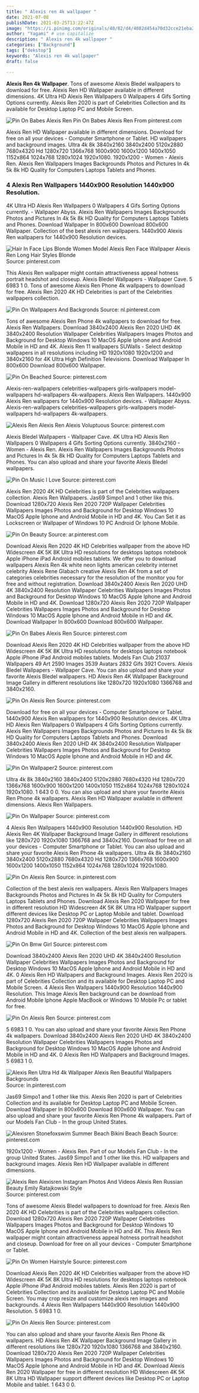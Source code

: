 ```yaml
---
title: " Alexis ren 4k wallpaper "
date: 2021-07-08
publishDate: 2021-03-25T13:22:47Z
image: "https://i.pinimg.com/originals/40/82/d4/4082d454a70d32cce21eba227b1af4e9.jpg"
author: "Yagami" # use capitalize
description: " Alexis ren 4k wallpaper "
categories: ["Background"]
tags: ["dekstop"]
keywords: "Alexis ren 4k wallpaper"
draft: false

---
```



**Alexis Ren 4k Wallpaper**. Tons of awesome Alexis Bledel wallpapers to download for free. Alexis Ren HD Wallpaper available in different dimensions. 4K Ultra HD Alexis Ren Wallpapers 0 Wallpapers 4 Gifs Sorting Options currently. Alexis Ren 2020 is part of Celebrities Collection and its available for Desktop Laptop PC and Mobile Screen.

![Pin On Babes Alexis Ren](https://i.pinimg.com/originals/b5/2f/85/b52f856f045859155c723edeb1c94fea.jpg "Pin On Babes Alexis Ren")
Pin On Babes Alexis Ren From pinterest.com


Alexis Ren HD Wallpaper available in different dimensions. Download for free on all your devices - Computer Smartphone or Tablet. HD wallpapers and background images. Ultra 4k 8k 3840x2160 3840x2400 5120x2880 7680x4320 Hd 1280x720 1366x768 1600x900 1600x1200 1400x1050 1152x864 1024x768 1280x1024 1920x1080. 1920x1200 - Women - Alexis Ren. Alexis Ren Wallpapers Images Backgrounds Photos and Pictures In 4k 5k 8k HD Quality for Computers Laptops Tablets and Phones.

### 4 Alexis Ren Wallpapers 1440x900 Resolution 1440x900 Resolution.

4K Ultra HD Alexis Ren Wallpapers 0 Wallpapers 4 Gifs Sorting Options currently. - Wallpaper Abyss. Alexis Ren Wallpapers Images Backgrounds Photos and Pictures In 4k 5k 8k HD Quality for Computers Laptops Tablets and Phones. Download Wallpaper In 800x600 Download 800x600 Wallpaper. Collection of the best alexis ren wallpapers. 1440x900 Alexis Ren wallpapers for 1440x900 Resolution devices.


![Hair In Face Lips Blonde Women Model Alexis Ren Face Wallpaper Alexis Ren Long Hair Styles Blonde](https://i.pinimg.com/474x/81/20/f6/8120f66114896cfb4e661a1e52c2246f.jpg "Hair In Face Lips Blonde Women Model Alexis Ren Face Wallpaper Alexis Ren Long Hair Styles Blonde")
Source: pinterest.com

This Alexis Ren wallpaper might contain attractiveness appeal hotness portrait headshot and closeup. Alexis Bledel Wallpapers - Wallpaper Cave. 5 6983 1 0. Tons of awesome Alexis Ren Phone 4k wallpapers to download for free. Alexis Ren 2020 4K HD Celebrities is part of the Celebrities wallpapers collection.

![Pin On Wallpapers And Backgronds](https://i.pinimg.com/originals/dd/fb/fb/ddfbfbdcee58a327f442a6315c0e4d73.jpg "Pin On Wallpapers And Backgronds")
Source: nl.pinterest.com

Tons of awesome Alexis Ren Phone 4k wallpapers to download for free. Alexis Ren Wallpapers. Download 3840x2400 Alexis Ren 2020 UHD 4K 3840x2400 Resolution Wallpaper Celebrities Wallpapers Images Photos and Background for Desktop Windows 10 MacOS Apple Iphone and Android Mobile in HD and 4K. Alexis Ren 11 wallpapers SUWalls - Select desktop wallpapers in all resolutions including HD 1920x1080 1920x1200 and 3840x2160 for 4K Ultra High Definition Televisions. Download Wallpaper In 800x600 Download 800x600 Wallpaper.

![Pin On Beached](https://i.pinimg.com/originals/04/45/b2/0445b2c135826464d62d2bd1f6506213.jpg "Pin On Beached")
Source: pinterest.com

Alexis-ren-wallpapers celebrities-wallpapers girls-wallpapers model-wallpapers hd-wallpapers 4k-wallpapers. Alexis Ren Wallpapers. 1440x900 Alexis Ren wallpapers for 1440x900 Resolution devices. - Wallpaper Abyss. Alexis-ren-wallpapers celebrities-wallpapers girls-wallpapers model-wallpapers hd-wallpapers 4k-wallpapers.

![Alexis Ren Alexis Ren Alexis Voluptuous](https://i.pinimg.com/originals/d3/b8/d4/d3b8d4eb85f7d522a4368ed4e913d47c.png "Alexis Ren Alexis Ren Alexis Voluptuous")
Source: pinterest.com

Alexis Bledel Wallpapers - Wallpaper Cave. 4K Ultra HD Alexis Ren Wallpapers 0 Wallpapers 4 Gifs Sorting Options currently. 3840x2160 - Women - Alexis Ren. Alexis Ren Wallpapers Images Backgrounds Photos and Pictures In 4k 5k 8k HD Quality for Computers Laptops Tablets and Phones. You can also upload and share your favorite Alexis Bledel wallpapers.

![Pin On Music I Love](https://i.pinimg.com/originals/be/d4/44/bed4442429fe7e0fa889a765eeacb32f.jpg "Pin On Music I Love")
Source: pinterest.com

Alexis Ren 2020 4K HD Celebrities is part of the Celebrities wallpapers collection. Alexis Ren Wallpapers. Jas69 Simpo1 and 1 other like this. Download 1280x720 Alexis Ren 2020 720P Wallpaper Celebrities Wallpapers Images Photos and Background for Desktop Windows 10 MacOS Apple Iphone and Android Mobile in HD and 4K. You Can Set it as Lockscreen or Wallpaper of Windows 10 PC Android Or Iphone Mobile.

![Pin On Beauty](https://i.pinimg.com/originals/0c/2f/c4/0c2fc4b540e3b4b3bd1ea0abd5866f73.png "Pin On Beauty")
Source: ar.pinterest.com

Download Alexis Ren 2020 4K HD Celebrities wallpaper from the above HD Widescreen 4K 5K 8K Ultra HD resolutions for desktops laptops notebook Apple iPhone iPad Android mobiles tablets. We offer you to download wallpapers Alexis Ren 4k white neon lights american celebrity internet celebrity Alexis Rene Glabach creative Alexis Ren 4K from a set of categories celebrities necessary for the resolution of the monitor you for free and without registration. Download 3840x2400 Alexis Ren 2020 UHD 4K 3840x2400 Resolution Wallpaper Celebrities Wallpapers Images Photos and Background for Desktop Windows 10 MacOS Apple Iphone and Android Mobile in HD and 4K. Download 1280x720 Alexis Ren 2020 720P Wallpaper Celebrities Wallpapers Images Photos and Background for Desktop Windows 10 MacOS Apple Iphone and Android Mobile in HD and 4K. Download Wallpaper In 800x600 Download 800x600 Wallpaper.

![Pin On Babes Alexis Ren](https://i.pinimg.com/originals/b5/2f/85/b52f856f045859155c723edeb1c94fea.jpg "Pin On Babes Alexis Ren")
Source: pinterest.com

Download Alexis Ren 2020 4K HD Celebrities wallpaper from the above HD Widescreen 4K 5K 8K Ultra HD resolutions for desktops laptops notebook Apple iPhone iPad Android mobiles tablets. Models Fan Club 21037 Wallpapers 49 Art 2590 Images 3539 Avatars 2832 Gifs 3921 Covers. Alexis Bledel Wallpapers - Wallpaper Cave. You can also upload and share your favorite Alexis Bledel wallpapers. HD Alexis Ren 4K Wallpaper Background Image Gallery in different resolutions like 1280x720 1920x1080 1366768 and 3840x2160.

![Pin On Alexis Ren](https://i.pinimg.com/originals/bb/3c/bf/bb3cbf6745abe11f237142c9ae8e82d7.jpg "Pin On Alexis Ren")
Source: pinterest.com

Download for free on all your devices - Computer Smartphone or Tablet. 1440x900 Alexis Ren wallpapers for 1440x900 Resolution devices. 4K Ultra HD Alexis Ren Wallpapers 0 Wallpapers 4 Gifs Sorting Options currently. Alexis Ren Wallpapers Images Backgrounds Photos and Pictures In 4k 5k 8k HD Quality for Computers Laptops Tablets and Phones. Download 3840x2400 Alexis Ren 2020 UHD 4K 3840x2400 Resolution Wallpaper Celebrities Wallpapers Images Photos and Background for Desktop Windows 10 MacOS Apple Iphone and Android Mobile in HD and 4K.

![Pin On Wallpaper2](https://i.pinimg.com/474x/b9/cc/2f/b9cc2f3a028ae7b5172c03c75dcc5a56.jpg "Pin On Wallpaper2")
Source: pinterest.com

Ultra 4k 8k 3840x2160 3840x2400 5120x2880 7680x4320 Hd 1280x720 1366x768 1600x900 1600x1200 1400x1050 1152x864 1024x768 1280x1024 1920x1080. 1 643 0 0. You can also upload and share your favorite Alexis Ren Phone 4k wallpapers. Alexis Ren HD Wallpaper available in different dimensions. Alexis Ren Wallpapers.

![Pin On Wallpaper](https://i.pinimg.com/474x/c7/74/01/c7740174b47bc99d6a3801e04b2e87db.jpg "Pin On Wallpaper")
Source: pinterest.com

4 Alexis Ren Wallpapers 1440x900 Resolution 1440x900 Resolution. HD Alexis Ren 4K Wallpaper Background Image Gallery in different resolutions like 1280x720 1920x1080 1366768 and 3840x2160. Download for free on all your devices - Computer Smartphone or Tablet. You can also upload and share your favorite Alexis Ren Phone 4k wallpapers. Ultra 4k 8k 3840x2160 3840x2400 5120x2880 7680x4320 Hd 1280x720 1366x768 1600x900 1600x1200 1400x1050 1152x864 1024x768 1280x1024 1920x1080.

![Pin On Alexis Ren](https://i.pinimg.com/originals/59/e4/df/59e4df168f47355bb364048d04ba6e57.jpg "Pin On Alexis Ren")
Source: in.pinterest.com

Collection of the best alexis ren wallpapers. Alexis Ren Wallpapers Images Backgrounds Photos and Pictures In 4k 5k 8k HD Quality for Computers Laptops Tablets and Phones. Download Alexis Ren 2020 Wallpaper for free in different resolution HD Widescreen 4K 5K 8K Ultra HD Wallpaper support different devices like Desktop PC or Laptop Mobile and tablet. Download 1280x720 Alexis Ren 2020 720P Wallpaper Celebrities Wallpapers Images Photos and Background for Desktop Windows 10 MacOS Apple Iphone and Android Mobile in HD and 4K. Collection of the best alexis ren wallpapers.

![Pin On Bmw Girl](https://i.pinimg.com/originals/cc/f7/c3/ccf7c310868d522d5bfff8f8fcd83216.jpg "Pin On Bmw Girl")
Source: pinterest.com

Download 3840x2400 Alexis Ren 2020 UHD 4K 3840x2400 Resolution Wallpaper Celebrities Wallpapers Images Photos and Background for Desktop Windows 10 MacOS Apple Iphone and Android Mobile in HD and 4K. 0 Alexis Ren HD Wallpapers and Background Images. Alexis Ren 2020 is part of Celebrities Collection and its available for Desktop Laptop PC and Mobile Screen. 4 Alexis Ren Wallpapers 1440x900 Resolution 1440x900 Resolution. This Image Alexis Ren background can be download from Android Mobile Iphone Apple MacBook or Windows 10 Mobile Pc or tablet for free.

![Pin On Alexis Ren](https://i.pinimg.com/originals/63/4e/55/634e550cf4d9681fd24949b99c678194.jpg "Pin On Alexis Ren")
Source: pinterest.com

5 6983 1 0. You can also upload and share your favorite Alexis Ren Phone 4k wallpapers. Download 3840x2400 Alexis Ren 2020 UHD 4K 3840x2400 Resolution Wallpaper Celebrities Wallpapers Images Photos and Background for Desktop Windows 10 MacOS Apple Iphone and Android Mobile in HD and 4K. 0 Alexis Ren HD Wallpapers and Background Images. 5 6983 1 0.

![Alexis Ren Ultra Hd 4k Wallpaper Alexis Ren Beautiful Wallpapers Backgrounds](https://i.pinimg.com/originals/56/76/d0/5676d0c5713dc49d7badece679c83966.jpg "Alexis Ren Ultra Hd 4k Wallpaper Alexis Ren Beautiful Wallpapers Backgrounds")
Source: in.pinterest.com

Jas69 Simpo1 and 1 other like this. Alexis Ren 2020 is part of Celebrities Collection and its available for Desktop Laptop PC and Mobile Screen. Download Wallpaper In 800x600 Download 800x600 Wallpaper. You can also upload and share your favorite Alexis Ren Phone 4k wallpapers. Part of our Models Fan Club - In the group United States.

![Alexisren Stonefoxswim Summer Beach Bikini Beach Beach](https://i.pinimg.com/originals/ac/ae/fa/acaefa38e81679230fbc400c11540115.jpg "Alexisren Stonefoxswim Summer Beach Bikini Beach Beach")
Source: pinterest.com

1920x1200 - Women - Alexis Ren. Part of our Models Fan Club - In the group United States. Jas69 Simpo1 and 1 other like this. HD wallpapers and background images. Alexis Ren HD Wallpaper available in different dimensions.

![Alexis Ren Alexisren Instagram Photos And Videos Alexis Ren Russian Beauty Emily Ratajkowski Style](https://i.pinimg.com/originals/9b/bc/8f/9bbc8f3d7df44a7675ab4787c9410c2d.png "Alexis Ren Alexisren Instagram Photos And Videos Alexis Ren Russian Beauty Emily Ratajkowski Style")
Source: pinterest.com

Tons of awesome Alexis Bledel wallpapers to download for free. Alexis Ren 2020 4K HD Celebrities is part of the Celebrities wallpapers collection. Download 1280x720 Alexis Ren 2020 720P Wallpaper Celebrities Wallpapers Images Photos and Background for Desktop Windows 10 MacOS Apple Iphone and Android Mobile in HD and 4K. This Alexis Ren wallpaper might contain attractiveness appeal hotness portrait headshot and closeup. Download for free on all your devices - Computer Smartphone or Tablet.

![Pin On Women Hairstyle](https://i.pinimg.com/originals/a7/20/b7/a720b701051759a5fdc0d2f901a7f048.png "Pin On Women Hairstyle")
Source: pinterest.com

Download Alexis Ren 2020 4K HD Celebrities wallpaper from the above HD Widescreen 4K 5K 8K Ultra HD resolutions for desktops laptops notebook Apple iPhone iPad Android mobiles tablets. Alexis Ren 2020 is part of Celebrities Collection and its available for Desktop Laptop PC and Mobile Screen. You may crop resize and customize alexis ren images and backgrounds. 4 Alexis Ren Wallpapers 1440x900 Resolution 1440x900 Resolution. 5 6983 1 0.

![Pin On Alexis Ren](https://i.pinimg.com/originals/40/82/d4/4082d454a70d32cce21eba227b1af4e9.jpg "Pin On Alexis Ren")
Source: pinterest.com

You can also upload and share your favorite Alexis Ren Phone 4k wallpapers. HD Alexis Ren 4K Wallpaper Background Image Gallery in different resolutions like 1280x720 1920x1080 1366768 and 3840x2160. Download 1280x720 Alexis Ren 2020 720P Wallpaper Celebrities Wallpapers Images Photos and Background for Desktop Windows 10 MacOS Apple Iphone and Android Mobile in HD and 4K. Download Alexis Ren 2020 Wallpaper for free in different resolution HD Widescreen 4K 5K 8K Ultra HD Wallpaper support different devices like Desktop PC or Laptop Mobile and tablet. 1 643 0 0.

